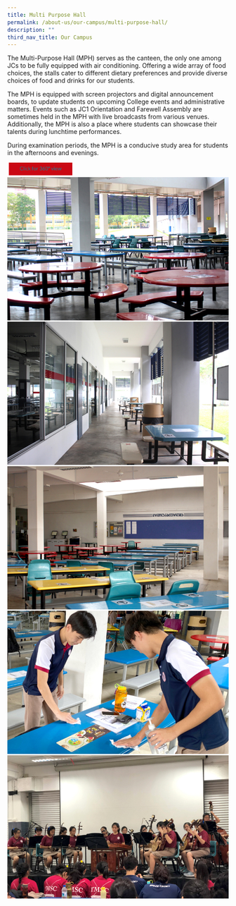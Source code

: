 ```yaml
---
title: Multi Purpose Hall
permalink: /about-us/our-campus/multi-purpose-hall/
description: ""
third_nav_title: Our Campus
---
```

The Multi-Purpose Hall (MPH) serves as the canteen, the only one among JCs to be fully equipped with air conditioning. Offering a wide array of food choices, the stalls cater to different dietary preferences and provide diverse choices of food and drinks for our students.  
  
The MPH is equipped with screen projectors and digital announcement boards, to update students on upcoming College events and administrative matters. Events such as JC1 Orientation and Farewell Assembly are sometimes held in the MPH with live broadcasts from various venues. Additionally, the MPH is also a place where students can showcase their talents during lunchtime performances.  
  
During examination periods, the MPH is a conducive study area for students in the afternoons and evenings.



<a href="https://teliportme.com/view/1835512?utm_medium=android&utm_source=share-panorama">
<img src="/images/click%20here.png"  
     style="width:30%">
	
	
<img src="/images/MPH1.jpeg">

<img src="/images/MPH2.jpeg">

<img src="/images/MPH3.jpeg">
	
<img src="/images/MPH4.jpeg">
	
<img src="/images/MPH5.jpeg">